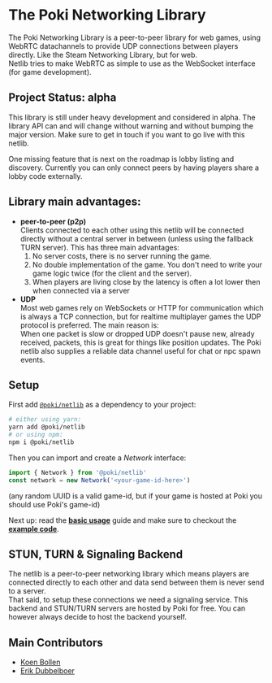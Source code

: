 # The Poki Networking Library

The Poki Networking Library is a peer-to-peer library for web games, using WebRTC datachannels to provide UDP connections between players directly. Like the Steam Networking Library, but for web.  
Netlib tries to make WebRTC as simple to use as the WebSocket interface (for game development).


## Project Status: alpha

This library is still under heavy development and considered in alpha. The library API can and will change without warning and without bumping the major version. Make sure to get in touch if you want to go live with this netlib.

One missing feature that is next on the roadmap is lobby listing and discovery. Currently you can only connect peers by having players share a lobby code externally.

## Library main advantages:

- **peer-to-peer (p2p)**  
  Clients connected to each other using this netlib will be connected directly without a central server in between (unless using the fallback TURN server). This has three main advantages:
    1. No server costs, there is no server running the game.
    1. No double implementation of the game. You don't need to write your game logic twice (for the client and the server).
    1. When players are living close by the latency is often a lot lower then when connected via a server
- **UDP**  
  Most web games rely on WebSockets or HTTP for communication which is always a TCP connection, but for realtime multiplayer games the UDP protocol is preferred. The main reason is:  
  When one packet is slow or dropped UDP doesn't pause new, already received, packets, this is great for things like position updates. The Poki netlib also supplies a reliable data channel useful for chat or npc spawn events.


## Setup

First add [`@poki/netlib`](https://www.npmjs.com/package/@poki/netlib) as a dependency to your project:
```sh
# either using yarn:
yarn add @poki/netlib
# or using npm:
npm i @poki/netlib
```
Then you can import and create a _Network_ interface:
```js
import { Network } from '@poki/netlib'
const network = new Network('<your-game-id-here>')
```
(any random UUID is a valid game-id, but if your game is hosted at Poki you should use Poki's game-id)

Next up: read the [**basic usage**](./docs/basic-usage.md) guide and make sure to checkout the [**example code**](./example/).


## STUN, TURN & Signaling Backend

The netlib is a peer-to-peer networking library which means players are connected directly to each other and data send between them is never send to a server.  
That said, to setup these connections we need a signaling service. This backend and STUN/TURN servers are hosted by Poki for free. You can however always decide to host the backend yourself.


## Main Contributors

- [Koen Bollen](https://github.com/koenbollen)
- [Erik Dubbelboer](https://github.com/erikdubbelboer)

